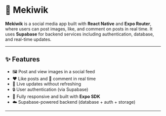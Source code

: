 # 📸 Mekiwik

**Mekiwik** is a social media app built with **React Native** and **Expo Router**, where users can post images, like, and comment on posts in real time. It uses **Supabase** for backend services including authentication, database, and real-time updates.

---

## ✨ Features

- 🖼️ Post and view images in a social feed
- ❤️ Like posts and 💬 comment in real time
- 🔁 Live updates without refreshing
- 🔒 User authentication (via Supabase)
- 📱 Fully responsive and built with **Expo SDK**
- ☁️ Supabase-powered backend (database + auth + storage)

---
